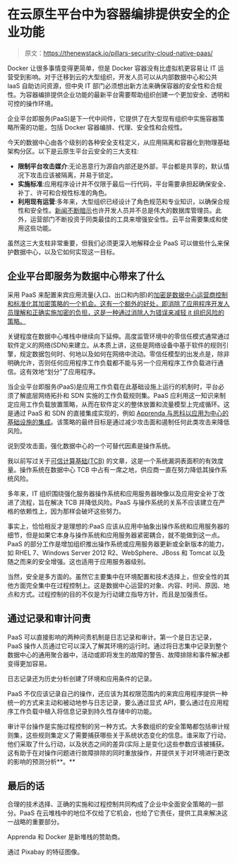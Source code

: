 # 在云原生平台中为容器编排提供安全的企业功能

> 原文：<https://thenewstack.io/pillars-security-cloud-native-paas/>

Docker 让很多事情变得更简单，但是 Docker 容器没有比虚拟机更容易让 IT 运营受到影响。对于迁移到云的大型组织，开发人员可以从内部数据中心和公共 IaaS 自助访问资源，但中央 IT 部门必须想出新方法来确保容器的安全性和合规性。为容器编排提供企业功能的最新平台需要帮助组织创建一个更加安全、透明和可控的操作环境。

企业平台即服务(PaaS)是下一代中间件，它提供了在大型现有组织中实施容器策略所需的功能，包括 Docker 容器编排、代理、安全性和合规性。

今天的数据中心由各个级别的各种安全支柱定义，从应用隔离和容器化到物理基础架构分区。以下是云原生平台云安全的三大支柱:

*   **限制平台攻击媒介**:无论恶意行为源自内部还是外部，平台都是共享的，默认情况下攻击应该被隔离，并易于锁定。
*   **实施标准**:应用程序设计并不仅限于最后一行代码，平台需要承担起确保安全、补丁、许可和合规性标准的角色。
*   **利用现有运营**:多年来，大型组织已经设计了角色规范和专业知识，以确保合规性和安全性。[新闻不断暗示](http://www.computerworld.com/article/3016216/security/over-680tb-of-data-exposed-in-mongodb-databases.html)也许开发人员并不总是伟大的数据库管理员。此外，运营部门不断投资于同类最佳的工具来增强安全性。云平台需要集成和使用这些功能。

虽然这三大支柱非常重要，但我们必须更深入地解释企业 PaaS 可以做些什么来保护数据中心，以及它如何实现这一目标。

## 企业平台即服务为数据中心带来了什么

采用 PaaS 来配置来宾应用流量(入口、出口和内部)的[加密是数据中心运营商控制和标准化其加密策略的一个机会。这有一个额外的好处，即消除了应用程序开发人员理解和正确实施加密的负担，这是一种通过消除人为错误来减轻 it 组织风险的策略。](https://apprenda.com/blog/how-apprenda-adds-security-to-guest-applications/)

关键程度在数据中心堆栈中继续向下延伸。高度监管环境中的零信任模式通常通过软件定义的网络(SDN)来建立。从本质上讲，这些是网络设备中基于软件的规则引擎，规定数据包何时、何地以及如何在网络中流动。零信任模型的出发点是，除非明确允许，否则任何应用程序工作负载都不能与另一个应用程序工作负载进行通信。这有效地“划分”了应用程序。

当企业平台即服务(PaaS)是应用工作负载在此基础设施上运行的机制时，平台必须了解底层网络拓扑和 SDN 实施的工作负载规则集。PaaS 应利用这一知识来制定应用工作负载放置策略，从而在软件定义的整体放置和流量模型上完成循环。这是通过 PaaS 和 SDN 的直接集成实现的，例如 [Apprenda 与思科以应用为中心的基础设施的集成](https://apprenda.com/blog/apprendaaincisco/)。该策略的最终目标是通过减少攻击面和遏制任何此类攻击来降低风险。

说到受攻击面，强化数据中心的一个可替代因素是操作系统。

我以前写过关于[可信计算基础(TCB)](https://apprenda.com/blog/trusted-computing-base-tcb-gotta/) 的文章，这是一个系统漏洞表面积的有效度量。操作系统在数据中心 TCB 中占有一席之地，供应商一直在努力降低其操作系统风险。

多年来，IT 组织围绕强化服务器操作系统和应用服务器映像以及应用安全补丁改进了流程，旨在解决 TCB 并降低风险。PaaS 与操作系统的关系不应该建立在严格的依赖性上，因为那样会破坏这些努力。

事实上，恰恰相反才是理想的:PaaS 应该从应用中抽象出操作系统和应用服务器的细节，但是如果它本身与操作系统和应用服务器紧密耦合，就不能做到这一点。PaaS 的部分工作是增加组织推出操作系统或应用服务器更新或全新版本的能力，如 RHEL 7、Windows Server 2012 R2、WebSphere、JBoss 和 Tomcat 以及随之而来的安全增强。这也适用于应用服务器级别。

当然，安全是多方面的。虽然它主要集中在环境配置和技术选择上，但安全性的其他方面完全集中在过程控制上。这是数据中心运营的对象、内容、时间、原因、地点和方式。过程控制的目的不仅是为行动建立指导方针，而且是加强责任。

## **通过记录和审计问责**

PaaS 可以直接影响的两种问责机制是日志记录和审计。第一个是日志记录，PaaS 操作人员通过它可以深入了解其环境的运行时。通过将日志集中记录到整个数据中心的通用聚合器中，活动或即将发生的故障的警告、故障排除和事件解决都变得更加容易。

日志记录还为历史分析创建了环境和应用条件的记录。

PaaS 不仅应该记录自己的操作，还应该为其权限范围内的来宾应用程序提供一种统一的方式来主动和被动地参与日志记录，要么通过显式 API，要么通过在应用程序工作负载中植入将信息记录到持久性存储中的功能。

审计平台操作是实施过程控制的另一种方式。大多数组织的安全策略都包括审计规则集，这些规则集定义了需要捕获哪些关于系统状态变化的信息。谁采取了行动，他们采取了什么行动，以及状态之间的差异(实际上是变化)这些参数应该被捕获。这有助于在对操作问题进行故障排除的同时重放操作，并提供关于对环境进行更改的影响的预测分析**。**

## **最后的话**

合理的技术选择、正确的实施和过程控制共同构成了企业中全面安全策略的一部分。PaaS 在云堆栈中的地位不仅给了它机会，也给了它责任，提供工具来解决这一战略的重要部分。

Apprenda 和 Docker 是新堆栈的赞助商。

通过 Pixabay 的特征图像。

<svg xmlns:xlink="http://www.w3.org/1999/xlink" viewBox="0 0 68 31" version="1.1"><title>Group</title> <desc>Created with Sketch.</desc></svg>